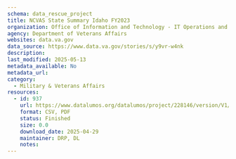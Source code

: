 ```yaml
---
schema: data_rescue_project 
title: NCVAS State Summary Idaho FY2023
organization: Office of Information and Technology - IT Operations and Services (ITOPS)
agency: Department of Veterans Affairs
websites: data.va.gov
data_source: https://www.data.va.gov/stories/s/y9vr-w4nk
description: 
last_modified: 2025-05-13
metadata_available: No
metadata_url: 
category:
  - Military & Veterans Affairs 
resources:
  - id: 937
    url: https://www.datalumos.org/datalumos/project/228146/version/V1/view
    format: CSV, PDF
    status: Finished
    size: 0.0
    download_date: 2025-04-29
    maintainer: DRP, DL
    notes: 
---
```

